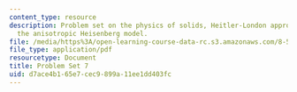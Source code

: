 ```yaml
---
content_type: resource
description: Problem set on the physics of solids, Heitler-London approximation, and
  the anisotropic Heisenberg model.
file: /media/https%3A/open-learning-course-data-rc.s3.amazonaws.com/8-512-theory-of-solids-ii-spring-2009/d7ace4b165e7cec9899a11ee1dd403fc_MIT8_512s09_2004_pset07.pdf
file_type: application/pdf
resourcetype: Document
title: Problem Set 7
uid: d7ace4b1-65e7-cec9-899a-11ee1dd403fc
---
```

